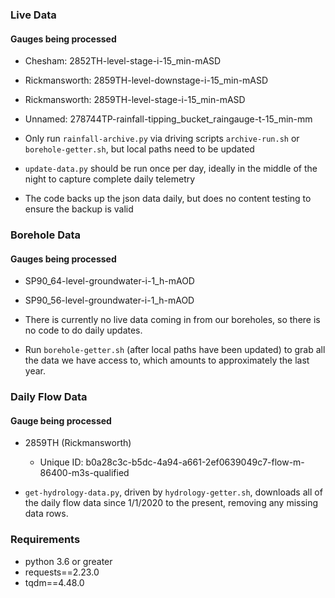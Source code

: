 ### Live Data

#### Gauges being processed

- Chesham: 2852TH-level-stage-i-15_min-mASD
- Rickmansworth: 2859TH-level-downstage-i-15_min-mASD
- Rickmansworth: 2859TH-level-stage-i-15_min-mASD
- Unnamed: 278744TP-rainfall-tipping_bucket_raingauge-t-15_min-mm

- Only run `rainfall-archive.py` via driving scripts `archive-run.sh` or `borehole-getter.sh`, but local paths need to be updated
- `update-data.py` should be run once per day, ideally in the middle of the night to capture complete daily telemetry
- The code backs up the json data daily, but does no content testing to ensure the backup is valid

### Borehole Data

#### Gauges being processed

- SP90_64-level-groundwater-i-1_h-mAOD
- SP90_56-level-groundwater-i-1_h-mAOD

- There is currently no live data coming in from our boreholes, so there is no code to do daily updates.
- Run `borehole-getter.sh` (after local paths have been updated) to grab all the data we have access to, which amounts to approximately the last year.

### Daily Flow Data

#### Gauge being processed

- 2859TH (Rickmansworth)
  - Unique ID: b0a28c3c-b5dc-4a94-a661-2ef0639049c7-flow-m-86400-m3s-qualified

- `get-hydrology-data.py`, driven by `hydrology-getter.sh`, downloads all of the daily flow data since 1/1/2020 to the present, removing any missing data rows.

### Requirements

- python 3.6 or greater
- requests==2.23.0
- tqdm==4.48.0
